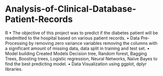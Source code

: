 # Analysis-of-Clinical-Database-Patient-Records
R
•	The objective of this project was to predict if the diabetes patient will be readmitted to the hospital based on various patient records.
•	Data Pre-Processing by removing zero variance variables removing the columns with a significant amount of missing data, data split in training and test set.
•	Model building Created Models Decision tree, Random forest, Bagging Trees, Boosting trees, Logistic regression, Neural Networks, Naïve Bayes to find the best predicting model.
•	Data Visualization using ggplot, dplyr libraries.
